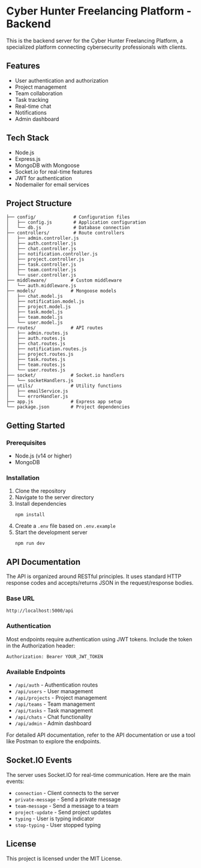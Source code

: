 # Cyber Hunter Freelancing Platform - Backend

This is the backend server for the Cyber Hunter Freelancing Platform, a specialized platform connecting cybersecurity professionals with clients.

## Features

- User authentication and authorization
- Project management
- Team collaboration
- Task tracking
- Real-time chat
- Notifications
- Admin dashboard

## Tech Stack

- Node.js
- Express.js
- MongoDB with Mongoose
- Socket.io for real-time features
- JWT for authentication
- Nodemailer for email services

## Project Structure

```
├── config/              # Configuration files
│   ├── config.js        # Application configuration
│   └── db.js            # Database connection
├── controllers/         # Route controllers
│   ├── admin.controller.js
│   ├── auth.controller.js
│   ├── chat.controller.js
│   ├── notification.controller.js
│   ├── project.controller.js
│   ├── task.controller.js
│   ├── team.controller.js
│   └── user.controller.js
├── middleware/         # Custom middleware
│   └── auth.middleware.js
├── models/             # Mongoose models
│   ├── chat.model.js
│   ├── notification.model.js
│   ├── project.model.js
│   ├── task.model.js
│   ├── team.model.js
│   └── user.model.js
├── routes/             # API routes
│   ├── admin.routes.js
│   ├── auth.routes.js
│   ├── chat.routes.js
│   ├── notification.routes.js
│   ├── project.routes.js
│   ├── task.routes.js
│   ├── team.routes.js
│   └── user.routes.js
├── socket/             # Socket.io handlers
│   └── socketHandlers.js
├── utils/              # Utility functions
│   ├── emailService.js
│   └── errorHandler.js
├── app.js              # Express app setup
└── package.json        # Project dependencies
```

## Getting Started

### Prerequisites

- Node.js (v14 or higher)
- MongoDB

### Installation

1. Clone the repository
2. Navigate to the server directory
3. Install dependencies
   ```
   npm install
   ```
4. Create a `.env` file based on `.env.example`
5. Start the development server
   ```
   npm run dev
   ```

## API Documentation

The API is organized around RESTful principles. It uses standard HTTP response codes and accepts/returns JSON in the request/response bodies.

### Base URL

```
http://localhost:5000/api
```

### Authentication

Most endpoints require authentication using JWT tokens. Include the token in the Authorization header:

```
Authorization: Bearer YOUR_JWT_TOKEN
```

### Available Endpoints

- `/api/auth` - Authentication routes
- `/api/users` - User management
- `/api/projects` - Project management
- `/api/teams` - Team management
- `/api/tasks` - Task management
- `/api/chats` - Chat functionality
- `/api/admin` - Admin dashboard

For detailed API documentation, refer to the API documentation or use a tool like Postman to explore the endpoints.

## Socket.IO Events

The server uses Socket.IO for real-time communication. Here are the main events:

- `connection` - Client connects to the server
- `private-message` - Send a private message
- `team-message` - Send a message to a team
- `project-update` - Send project updates
- `typing` - User is typing indicator
- `stop-typing` - User stopped typing

## License

This project is licensed under the MIT License.